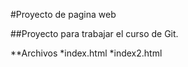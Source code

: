#Proyecto de pagina web

##Proyecto para trabajar el curso de Git.

**Archivos
*index.html
*index2.html
